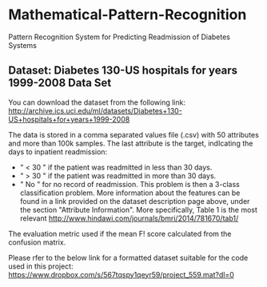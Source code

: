 # Mathematical-Pattern-Recognition
Pattern Recognition System for Predicting Readmission of Diabetes Systems

## Dataset: Diabetes 130-US hospitals for years 1999-2008 Data Set
You can download the dataset from the following link:
http://archive.ics.uci.edu/ml/datasets/Diabetes+130-US+hospitals+for+years+1999-2008

The data is stored in a comma separated values file (.csv) with 50 attributes and more than 100k samples. The last attribute is the target, indIcating the days to inpatient readmission:
- " < 30 " if the patient was readmitted in less than 30 days.
- " > 30 " if the patient was readmitted in more than 30 days.
- " No " for no record of readmission.
This problem is then a 3-class classification problem.
More information about the features can be found in a link provided on the dataset description page above, under the section "Attribute Information". More specifically, Table 1 is the most relevant http://www.hindawi.com/journals/bmri/2014/781670/tab1/

The evaluation metric used if the mean F! score calculated from the confusion matrix.

Please rfer to the below link for a formatted dataset suitable for the code used in this project:
https://www.dropbox.com/s/567tqspy1qeyr59/project_559.mat?dl=0
